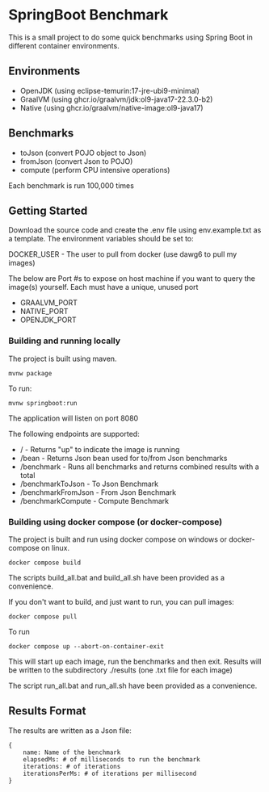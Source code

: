 # SpringBoot Benchmark

This is a small project to do some quick benchmarks using Spring Boot in different container environments.

## Environments

- OpenJDK (using eclipse-temurin:17-jre-ubi9-minimal)
- GraalVM (using ghcr.io/graalvm/jdk:ol9-java17-22.3.0-b2)
- Native (using ghcr.io/graalvm/native-image:ol9-java17)

## Benchmarks

- toJson (convert POJO object to Json)
- fromJson (convert Json to POJO)
- compute (perform CPU intensive operations)

Each benchmark is run 100,000 times

## Getting Started

Download the source code and create the .env file using env.example.txt as a template. The environment variables should be set to:

DOCKER_USER - The user to pull from docker (use dawg6 to pull my images)

The below are Port #s to expose on host machine if you want to query the image(s) yourself. Each must have a unique, unused port

- GRAALVM_PORT
- NATIVE_PORT
- OPENJDK_PORT

### Building and running locally

The project is built using maven. 

    mvnw package

To run:

    mvnw springboot:run

The application will listen on port 8080

The following endpoints are supported:

- / - Returns "up" to indicate the image is running
- /bean - Returns Json bean used for to/from Json benchmarks
- /benchmark - Runs all benchmarks and returns combined results with a total
- /benchmarkToJson - To Json Benchmark
- /benchmarkFromJson - From Json Benchmark
- /benchmarkCompute - Compute Benchmark

### Building using docker compose (or docker-compose)

The project is built and run using docker compose on windows or docker-compose on linux.

    docker compose build

The scripts build_all.bat and build_all.sh have been provided as a convenience.

If you don't want to build, and just want to run, you can pull images:

    docker compose pull

To run

    docker compose up --abort-on-container-exit

This will start up each image, run the benchmarks and then exit. Results will be written to the subdirectory ./results (one .txt file for each image)

The script run_all.bat and run_all.sh have been provided as a convenience.



## Results Format

The results are written as a Json file:

    {
        name: Name of the benchmark
        elapsedMs: # of milliseconds to run the benchmark
        iterations: # of iterations
        iterationsPerMs: # of iterations per millisecond
    }

